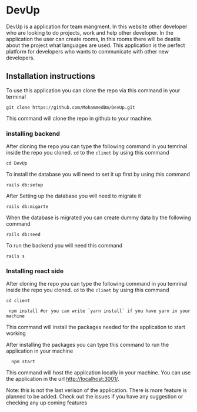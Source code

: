 # DevUp

DevUp is a application for team mangment. In this website other developer who are looking to do projects, work and help other developer. In the application the user can create rooms, in this rooms there will be deatils about the project what languages are used. This application is the perfect platform for developers who wants to communicate with other new developers.

## Installation instructions
To use this application you can clone the repo via this command in your terminal

```shell
git clone https://github.com/MohammedBm/DevUp.git
```

This command will clone the repo in github to your machine.


### installing backend
After cloning the repo you can type the following command in you temrinal inside the repo you cloned.
`cd` to the `clinet` by using this command
```shell
cd DevUp	
```
To install the database you will need to set it up first by using this command
```shell
rails db:setup
```
After Setting up the database you will need to migrate it
```shell
rails db:migarte
```
When the database is migrated you can create dummy data by the following command
```shell
rails db:seed
```
To run the backend you will need this command
```shell 
rails s
```
### Installing react side
After cloning the repo you can type the following command in you temrinal inside the repo you cloned.
`cd` to the `clinet` by using this command
```shell
cd client	
```

```shell
 npm install #or you can write `yarn install` if you have yarn in your machine
```

This command will install the packages needed for the application to start working

After installing the packages you can type this command to run the application in your machine

```shell
  npm start
```

This command will host the application locally in your machine. You can use the application in the url <http://localhost:3001/>.

Note: this is not the last verison of the application. There is more feature is planned to be added. Check out the issues if you have any suggestion or checking any up coming features
